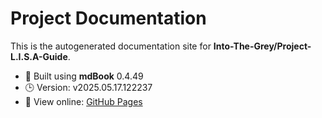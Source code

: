 
# Project Documentation

This is the autogenerated documentation site for **Into-The-Grey/Project-L.I.S.A-Guide**.

- 📘 Built using **mdBook** 0.4.49
- 🕒 Version: v2025.05.17.122237
- 🔗 View online: [GitHub Pages](https://Into-The-Grey.github.io/Project-L.I.S.A-Guide)
